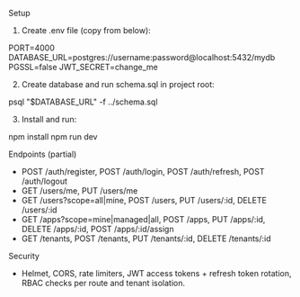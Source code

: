 Setup

1) Create .env file (copy from below):

PORT=4000
DATABASE_URL=postgres://username:password@localhost:5432/mydb
PGSSL=false
JWT_SECRET=change_me

2) Create database and run schema.sql in project root:

psql "$DATABASE_URL" -f ../schema.sql

3) Install and run:

npm install
npm run dev

Endpoints (partial)
- POST /auth/register, POST /auth/login, POST /auth/refresh, POST /auth/logout
- GET /users/me, PUT /users/me
- GET /users?scope=all|mine, POST /users, PUT /users/:id, DELETE /users/:id
- GET /apps?scope=mine|managed|all, POST /apps, PUT /apps/:id, DELETE /apps/:id, POST /apps/:id/assign
- GET /tenants, POST /tenants, PUT /tenants/:id, DELETE /tenants/:id

Security
- Helmet, CORS, rate limiters, JWT access tokens + refresh token rotation, RBAC checks per route and tenant isolation.

